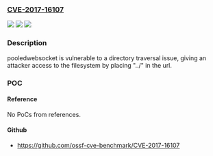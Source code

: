 ### [CVE-2017-16107](https://cve.mitre.org/cgi-bin/cvename.cgi?name=CVE-2017-16107)
![](https://img.shields.io/static/v1?label=Product&message=pooledwebsocket%20node%20module&color=blue)
![](https://img.shields.io/static/v1?label=Version&message=n%2Fa&color=blue)
![](https://img.shields.io/static/v1?label=Vulnerability&message=Path%20Traversal%20(CWE-22)&color=brighgreen)

### Description

pooledwebsocket is vulnerable to a directory traversal issue, giving an attacker access to the filesystem by placing "../" in the url.

### POC

#### Reference
No PoCs from references.

#### Github
- https://github.com/ossf-cve-benchmark/CVE-2017-16107

